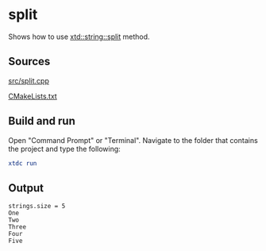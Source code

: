 # split

Shows how to use [xtd::string::split](https://gammasoft71.github.io/xtd/reference_guides/latest/classxtd_1_1string.html#a96a729c2b591760cb0971d43418b3804) method.

## Sources

[src/split.cpp](src/split.cpp)

[CMakeLists.txt](CMakeLists.txt)

## Build and run

Open "Command Prompt" or "Terminal". Navigate to the folder that contains the project and type the following:

```cmake
xtdc run
```

## Output

```
strings.size = 5
One
Two
Three
Four
Five
```
